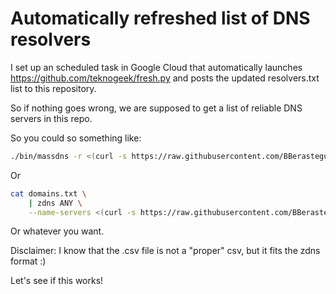 # Automatically refreshed list of DNS resolvers

I set up an scheduled task in Google Cloud that automatically launches https://github.com/teknogeek/fresh.py and posts the updated resolvers.txt list to this repository.

So if nothing goes wrong, we are supposed to get a list of reliable DNS servers in this repo.

So you could so something like:

```bash
./bin/massdns -r <(curl -s https://raw.githubusercontent.com/BBerastegui/fresh-dns-servers/master/resolvers.txt) ...
```

Or

```bash
cat domains.txt \
    | zdns ANY \
    --name-servers <(curl -s https://raw.githubusercontent.com/BBerastegui/fresh-dns-servers/master/resolvers.csv)
```

Or whatever you want.

Disclaimer: I know that the .csv file is not a "proper" csv, but it fits the zdns format :)

Let's see if this works!
